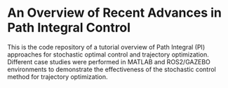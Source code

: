 # An Overview of Recent Advances in Path Integral Control
This is the code repository of a tutorial overview of Path Integral (PI) approaches for stochastic optimal control and trajectory optimization. Different case studies were performed in MATLAB and ROS2/GAZEBO environments to demonstrate the effectiveness of the stochastic control method for trajectory optimization. 
